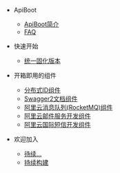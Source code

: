 - ApiBoot

  - [ApiBoot简介](api/ApiBoot简介.md)
  - [FAQ](api/正在编写.md)
- 快速开始  

  - [统一固化版本](api/统一固化版本.md)
- 开箱即用的组件
  
  - [分布式ID组件](api/分布式ID组件.md)
  - [Swagger2文档组件](api/Swagger2组件)
  - [阿里云消息队列(RocketMQ)组件](api/阿里云消息队列(RocketMQ)组件)
  - [阿里云邮件服务开发组件](api/阿里云邮件服务开发组件.md)
  - [阿里云国际短信开发组件](api/阿里云国际短信开发组件.md)
- 欢迎加入
  - [待续...](api/正在编写.md)
  - [持续构建](api/正在编写.md)



